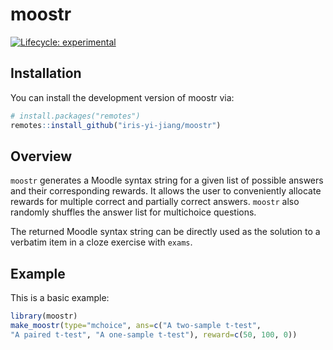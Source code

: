 
<!-- README.md is generated from README.Rmd. Please edit that file -->

# moostr

<!-- badges: start -->

[![Lifecycle:
experimental](https://img.shields.io/badge/lifecycle-experimental-orange.svg)](https://lifecycle.r-lib.org/articles/stages.html#experimental)
<!-- badges: end -->

## Installation

You can install the development version of moostr via:

``` r
# install.packages("remotes")
remotes::install_github("iris-yi-jiang/moostr")
```

## Overview

`moostr` generates a Moodle syntax string for a given list of possible
answers and their corresponding rewards. It allows the user to
conveniently allocate rewards for multiple correct and partially correct
answers. `moostr` also randomly shuffles the answer list for multichoice
questions.

The returned Moodle syntax string can be directly used as the solution
to a verbatim item in a cloze exercise with `exams`.

## Example

This is a basic example:

``` r
library(moostr)
make_moostr(type="mchoice", ans=c("A two-sample t-test",
"A paired t-test", "A one-sample t-test"), reward=c(50, 100, 0))
```
